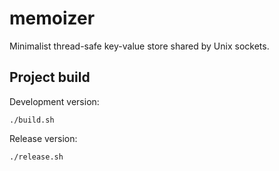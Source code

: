 # memoizer
Minimalist thread-safe key-value store shared by Unix sockets.




## Project build

Development version:

    ./build.sh

Release version:

    ./release.sh

